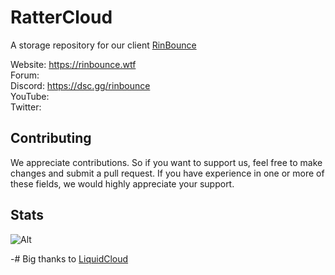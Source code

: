 # RatterCloud

A storage repository for our client [RinBounce](github.com/rattermc/rinbounce69/)

Website: <https://rinbounce.wtf> \
Forum: <Coming Soon> \
Discord: <https://dsc.gg/rinbounce> \
YouTube: <Coming Soon> \
Twitter: <Coming Soon>

## Contributing

We appreciate contributions. So if you want to support us, feel free to make changes and submit a pull request.
If you have experience in one or more of these fields, we would highly appreciate your support.

## Stats
![Alt](https://repobeats.axiom.co/api/embed/458db21ff4cdf0c51e4b37946ea5ba5f8a3fe0f8.svg "Repobeats analytics image")


-# Big thanks to [LiquidCloud](https://github.com/CCBlueX/LiquidCloud)
